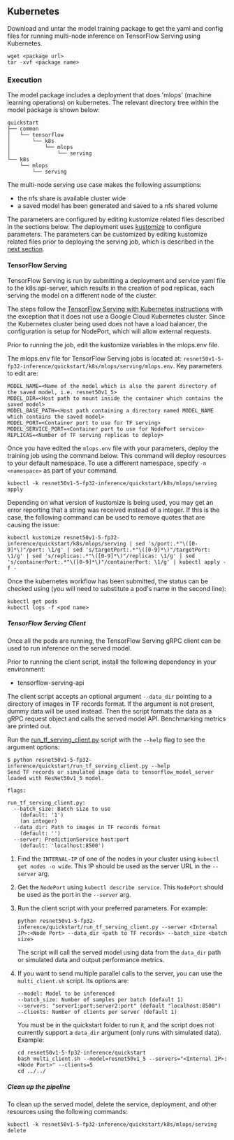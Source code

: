 <!--- 70. Kubernetes -->
## Kubernetes

Download and untar the model training package to get the yaml and config
files for running multi-node inference on TensorFlow Serving using Kubernetes.
```
wget <package url>
tar -xvf <package name>
```

### Execution

The model package includes a deployment that does 'mlops' (machine learning
operations) on kubernetes.
The relevant directory tree within the model package is shown below:
```
quickstart
├── common
│   └── tensorflow
│       └── k8s
│           └── mlops
│               └── serving
└── k8s
    └── mlops
        └── serving
```

The multi-node serving use case makes the following assumptions:
- the nfs share is available cluster wide
- a saved model has been generated and saved to a nfs shared volume

The parameters are configured by editing kustomize related files described in the sections below.
The deployment uses [kustomize](https://kustomize.io/) to configure
parameters. The parameters can be customized by editing kustomize
related files prior to deploying the serving job, which
is described in the [next section](#tensorflow-serving).

#### TensorFlow Serving

TensorFlow Serving is run by submitting a deployment and service yaml file to the k8s api-server,
which results in the creation of pod replicas, each serving the model on a different node of the cluster.

The steps follow the
[TensorFlow Serving with Kubernetes instructions](https://www.tensorflow.org/tfx/serving/serving_kubernetes)
with the exception that it does not use a Google Cloud Kubernetes
cluster. Since the Kubernetes cluster being used does not have a load
balancer, the configuration is setup for NodePort, which will allow
external requests.

Prior to running the job, edit the kustomize variables in the mlops.env
file. 

The mlops.env file for TensorFlow Serving jobs is located at:
`resnet50v1-5-fp32-inference/quickstart/k8s/mlops/serving/mlops.env`.
Key parameters to edit are:
```
MODEL_NAME=<Name of the model which is also the parent directory of the saved model, i.e. resnet50v1_5>
MODEL_DIR=<Host path to mount inside the container which contains the saved model>
MODEL_BASE_PATH=<Host path containing a directory named MODEL_NAME which contains the saved model>
MODEL_PORT=<Container port to use for TF serving>
MODEL_SERVICE_PORT=<Container port to use for NodePort service>
REPLICAS=<Number of TF serving replicas to deploy>
```

Once you have edited the `mlops.env` file with your parameters,
deploy the training job using the command below. This command will
deploy resources to your default namespace. To use a different
namespace, specify `-n <namespace>` as part of your command.
```
kubectl -k resnet50v1-5-fp32-inference/quickstart/k8s/mlops/serving apply
```

Depending on what version of kustomize is being used, you may get an
error reporting that a string was received instead of a integer. If this
is the case, the following command can be used to remove quotes that
are causing the issue:
```
kubectl kustomize resnet50v1-5-fp32-inference/quickstart/k8s/mlops/serving | sed 's/port:.*"\([0-9]*\)"/port: \1/g' | sed 's/targetPort:.*"\([0-9]*\)"/targetPort: \1/g' | sed 's/replicas:.*"\([0-9]*\)"/replicas: \1/g' | sed 's/containerPort:.*"\([0-9]*\)"/containerPort: \1/g' | kubectl apply -f -
```

Once the kubernetes workflow has been submitted, the status can be
checked using (you will need to substitute a pod's name in the second line):
```
kubectl get pods
kubectl logs -f <pod name>
```

##### TensorFlow Serving Client

Once all the pods are running, the TensorFlow
Serving gRPC client can be used to run inference on the served model.

Prior to running the client script, install the following dependency in
your environment:
* tensorflow-serving-api

The client script accepts an optional argument `--data_dir` pointing to a directory of images in TF records format. 
If the argument is not present, dummy data will be used instead. Then the script formats the data as a gRPC request object and
calls the served model API. Benchmarking metrics are printed out.

Run the [run_tf_serving_client.py](run_tf_serving_client.py) script with
the `--help` flag to see the argument options:
```
$ python resnet50v1-5-fp32-inference/quickstart/run_tf_serving_client.py --help
Send TF records or simulated image data to tensorflow_model_server loaded with ResNet50v1_5 model.

flags:

run_tf_serving_client.py:
  --batch_size: Batch size to use
    (default: '1')
    (an integer)
  --data_dir: Path to images in TF records format
    (default: '')
  --server: PredictionService host:port
    (default: 'localhost:8500')
```

1. Find the `INTERNAL-IP` of one of the nodes in your cluster using
   `kubectl get nodes -o wide`. This IP should be used as the server URL
   in the `--server` arg.

1. Get the `NodePort` using `kubectl describe service`. This `NodePort`
   should be used as the port in the `--server` arg.

1. Run the client script with your preferred parameters. For example:
   ```
   python resnet50v1-5-fp32-inference/quickstart/run_tf_serving_client.py --server <Internal IP>:<Node Port> --data_dir <path to TF records> --batch_size <batch size>
   ```
   The script will call the served model using data from the `data_dir` path or simulated data
   and output performance metrics.
   
1. If you want to send multiple parallel calls to the server, you can use the `multi_client.sh` script.
   Its options are:
   ```
   --model: Model to be inferenced
   --batch_size: Number of samples per batch (default 1)
   --servers: "server1:port;server2:port" (default "localhost:8500")
   --clients: Number of clients per server (default 1)
   ```
   
   You must be in the quickstart folder to run it, and the script does not currently support a `data_dir` argument (only runs with simulated data).
   Example:
   
   ```
   cd resnet50v1-5-fp32-inference/quickstart
   bash multi_client.sh --model=resnet50v1_5 --servers="<Internal IP>:<Node Port>" --clients=5
   cd ../../
   ```

##### Clean up the pipeline

To clean up the served model, delete the service,
deployment, and other resources using the following commands:
```
kubectl -k resnet50v1-5-fp32-inference/quickstart/k8s/mlops/serving delete
```
